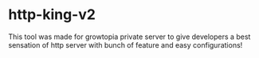 # http-king-v2
This tool was made for growtopia private server to give developers a best sensation of http server with bunch of feature and easy configurations!
